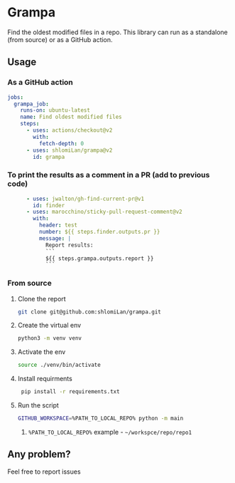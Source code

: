 # Grampa
Find the oldest modified files in a repo. This library can run as a standalone (from source) or as a GitHub action.

## Usage

### As a GitHub action

```yaml
jobs:
  grampa_job:
    runs-on: ubuntu-latest
    name: Find oldest modified files
    steps:
      - uses: actions/checkout@v2
        with:
          fetch-depth: 0
      - uses: shlomiLan/grampa@v2
        id: grampa
```

### To print the results as a comment in a PR (add to previous code)
```yaml
      - uses: jwalton/gh-find-current-pr@v1
        id: finder
      - uses: marocchino/sticky-pull-request-comment@v2
        with:
          header: test
          number: ${{ steps.finder.outputs.pr }}
          message: |
            Report results:
            ```
            ${{ steps.grampa.outputs.report }}
            ```
```

### From source
1. Clone the report
   ```bash
   git clone git@github.com:shlomiLan/grampa.git
   ```
2. Create the virtual env
   ```bash
   python3 -m venv venv
   ```
1. Activate the env
   ```bash
   source ./venv/bin/activate
   ```
1. Install requirments
   ```bash
    pip install -r requirements.txt
    ```
1. Run the script 
   ```bash 
   GITHUB_WORKSPACE=%PATH_TO_LOCAL_REPO% python -m main 
   ```
   1. `%PATH_TO_LOCAL_REPO%` example - `~/workspce/repo/repo1`


## Any problem?

Feel free to report issues
